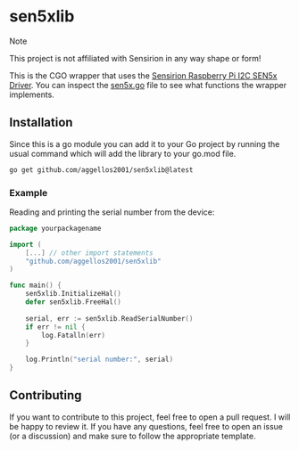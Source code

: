 # sen5xlib
> [!NOTE]  
> This project is not affiliated with Sensirion in any way shape or form!

This is the CGO wrapper that uses the [Sensirion Raspberry Pi I2C SEN5x Driver](https://github.com/Sensirion/raspberry-pi-i2c-sen5x).
You can inspect the [sen5x.go](sen5x.go) file to see what functions the wrapper implements.


## Installation
Since this is a go module you can add it to your Go project by running the usual command which will add the library
to your go.mod file.

```bash
go get github.com/aggellos2001/sen5xlib@latest
```

### Example
Reading and printing the serial number from the device:

```go
package yourpackagename

import (
	[...] // other import statements
	"github.com/aggellos2001/sen5xlib"
)

func main() {
	sen5xlib.InitializeHal()
	defer sen5xlib.FreeHal()
	
	serial, err := sen5xlib.ReadSerialNumber()
	if err != nil {
		log.Fatalln(err)
	}

	log.Println("serial number:", serial)
}
```


## Contributing
If you want to contribute to this project, feel free to open a pull request. 
I will be happy to review it. If you have any questions, feel free to open an issue 
(or a discussion) and make sure to follow the appropriate template.

